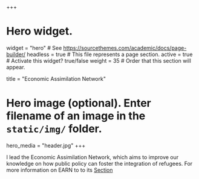 +++
# Hero widget.
widget = "hero"  # See https://sourcethemes.com/academic/docs/page-builder/
headless = true  # This file represents a page section.
active = true  # Activate this widget? true/false
weight = 35  # Order that this section will appear.

title = "Economic Assimilation Network"

# Hero image (optional). Enter filename of an image in the `static/img/` folder.
hero_media = "header.jpg"
+++

I lead the Economic Assimilation Network, which aims to improve our knowledge on how public policy can foster the integration of refugees. 
For more information on EARN to to its [Section](earn/)
